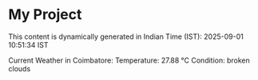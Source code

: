 # My Project

This content is dynamically generated in Indian Time (IST): 2025-09-01 10:51:34 IST


Current Weather in Coimbatore:
Temperature: 27.88 °C
Condition: broken clouds
